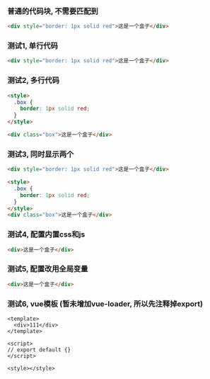 
### 普通的代码块, 不需要匹配到

```html
<div style="border: 1px solid red">这是一个盒子</div>
```

### 测试1, 单行代码

```html [test]
<div style="border: 1px solid red">这是一个盒子</div>
```

### 测试2, 多行代码

```html [index.html]
<style>
  .box {
    border: 1px solid red;
  }
</style>

<div class="box">这是一个盒子</div>
```

### 测试3, 同时显示两个


```html [demo1]
<div style="border: 1px solid red">这是一个盒子</div>
```

```html [demo2]
<style>
  .box {
    border: 1px solid red;
  }
</style>
<div class="box">这是一个盒子</div>
```

### 测试4, 配置内置css和js

```html [demo-css-js] { css: 'div { color: red }', js: 'console.log("测试4")' }
<div>这是一个盒子</div>
```

### 测试5, 配置改用全局变量

```html [test.html] ${ldqConfig}
<div>这是一个盒子</div>
```

### 测试6, vue模板 (暂未增加vue-loader, 所以先注释掉export)

```vue [App.vue] { jsLibs: ['https://cdn.jsdelivr.net/npm/vue@2.6.14/dist/vue.js'] }
<template>
  <div>111</div>
</template>

<script>
// export default {}
</script>

<style></style>
```
